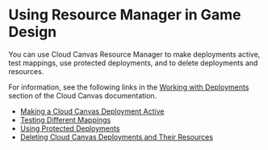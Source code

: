 # Using Resource Manager in Game Design<a name="cloud-canvas-gpg-rm"></a>

You can use Cloud Canvas Resource Manager to make deployments active, test mappings, use protected deployments, and to delete deployments and resources\.

For information, see the following links in the [Working with Deployments](cloud-canvas-ui-rm-deployments.md) section of the Cloud Canvas documentation\.
+ [Making a Cloud Canvas Deployment Active](cloud-canvas-ui-select-deployment.md)
+ [Testing Different Mappings](cloud-canvas-testing-different-mappings.md)
+ [Using Protected Deployments ](cloud-canvas-protected-deployments.md)
+ [Deleting Cloud Canvas Deployments and Their Resources](cloud-canvas-how-to-delete-deployments.md)